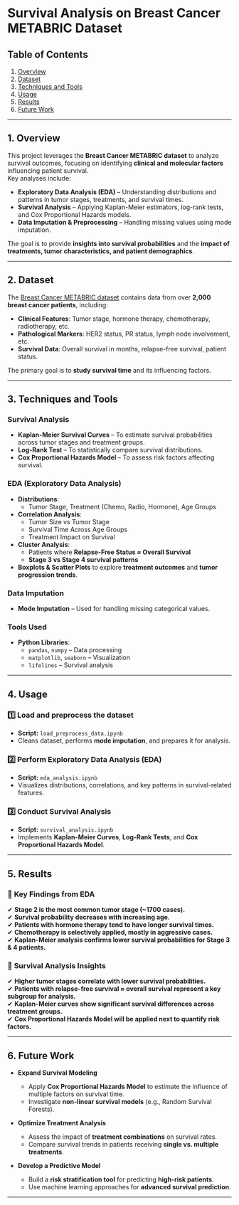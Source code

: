 # Survival Analysis on Breast Cancer METABRIC Dataset


## Table of Contents
1. [Overview](#overview)
2. [Dataset](#dataset)
3. [Techniques and Tools](#techniques-and-tools)
4. [Usage](#usage)
5. [Results](#results)
6. [Future Work](#future-work)

---

## **1. Overview**
This project leverages the **Breast Cancer METABRIC dataset** to analyze survival outcomes, focusing on identifying **clinical and molecular factors** influencing patient survival.  
Key analyses include:
- **Exploratory Data Analysis (EDA)** – Understanding distributions and patterns in tumor stages, treatments, and survival times.  
- **Survival Analysis** – Applying Kaplan-Meier estimators, log-rank tests, and Cox Proportional Hazards models.  
- **Data Imputation & Preprocessing** – Handling missing values using mode imputation.  

The goal is to provide **insights into survival probabilities** and the **impact of treatments, tumor characteristics, and patient demographics**.

---

## **2. Dataset**
The [Breast Cancer METABRIC dataset](https://www.kaggle.com/datasets/gunesevitan/breast-cancer-metabric) contains data from over **2,000 breast cancer patients**, including:
- **Clinical Features**: Tumor stage, hormone therapy, chemotherapy, radiotherapy, etc.
- **Pathological Markers**: HER2 status, PR status, lymph node involvement, etc.
- **Survival Data**: Overall survival in months, relapse-free survival, patient status.

The primary goal is to **study survival time** and its influencing factors.

---

## **3. Techniques and Tools**
### **Survival Analysis**
- **Kaplan-Meier Survival Curves** – To estimate survival probabilities across tumor stages and treatment groups.
- **Log-Rank Test** – To statistically compare survival distributions.
- **Cox Proportional Hazards Model** – To assess risk factors affecting survival.

### **EDA (Exploratory Data Analysis)**
- **Distributions**:
  - Tumor Stage, Treatment (Chemo, Radio, Hormone), Age Groups
- **Correlation Analysis**:
  - Tumor Size vs Tumor Stage
  - Survival Time Across Age Groups
  - Treatment Impact on Survival
- **Cluster Analysis**:
  - Patients where **Relapse-Free Status ≈ Overall Survival**
  - **Stage 3 vs Stage 4 survival patterns**
- **Boxplots & Scatter Plots** to explore **treatment outcomes** and **tumor progression trends**.

### **Data Imputation**
- **Mode Imputation** – Used for handling missing categorical values.

### **Tools Used**
- **Python Libraries**:  
  - `pandas`, `numpy` – Data processing  
  - `matplotlib`, `seaborn` – Visualization  
  - `lifelines` – Survival analysis  

---

## **4. Usage**
### **1️⃣ Load and preprocess the dataset**
   - **Script:** `load_preprocess_data.ipynb`
   - Cleans dataset, performs **mode imputation**, and prepares it for analysis.

### **2️⃣ Perform Exploratory Data Analysis (EDA)**
   - **Script:** `eda_analysis.ipynb`
   - Visualizes distributions, correlations, and key patterns in survival-related features.

### **3️⃣ Conduct Survival Analysis**
   - **Script:** `survival_analysis.ipynb`
   - Implements **Kaplan-Meier Curves**, **Log-Rank Tests**, and **Cox Proportional Hazards Model**.

---

## **5. Results**
### 🔹 **Key Findings from EDA**
✔ **Stage 2 is the most common tumor stage (~1700 cases).**  
✔ **Survival probability decreases with increasing age.**  
✔ **Patients with hormone therapy tend to have longer survival times.**  
✔ **Chemotherapy is selectively applied, mostly in aggressive cases.**  
✔ **Kaplan-Meier analysis confirms lower survival probabilities for Stage 3 & 4 patients.**  

### 🔹 **Survival Analysis Insights**
✔ **Higher tumor stages correlate with lower survival probabilities.**  
✔ **Patients with relapse-free survival ≈ overall survival represent a key subgroup for analysis.**  
✔ **Kaplan-Meier curves show significant survival differences across treatment groups.**  
✔ **Cox Proportional Hazards Model will be applied next to quantify risk factors.**  

---

## **6. Future Work**
- **Expand Survival Modeling**
  - Apply **Cox Proportional Hazards Model** to estimate the influence of multiple factors on survival time.
  - Investigate **non-linear survival models** (e.g., Random Survival Forests).
  
- **Optimize Treatment Analysis**
  - Assess the impact of **treatment combinations** on survival rates.
  - Compare survival trends in patients receiving **single vs. multiple treatments**.

- **Develop a Predictive Model**
  - Build a **risk stratification tool** for predicting **high-risk patients**.
  - Use machine learning approaches for **advanced survival prediction**.

---

